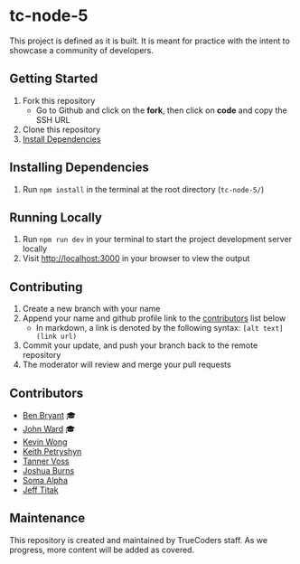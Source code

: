 # tc-node-5

This project is defined as it is built. It is meant for practice with the intent to showcase a community of developers.

## Getting Started

1. Fork this repository
   - Go to Github and click on the **fork**, then click on **code** and copy the SSH URL
2. Clone this repository
3. [Install Dependencies](#installing-dependencies)

## Installing Dependencies

1. Run `npm install` in the terminal at the root directory (`tc-node-5/`)

## Running Locally

1. Run `npm run dev` in your terminal to start the project development server locally
2. Visit [http://localhost:3000](http://localhost:3000) in your browser to view the output

## Contributing

1. Create a new branch with your name
2. Append your name and github profile link to the [contributors](#contributors) list below
   - In markdown, a link is denoted by the following syntax: `[alt text](link url)`
3. Commit your update, and push your branch back to the remote repository
4. The moderator will review and merge your pull requests

## Contributors

- [Ben Bryant](https://github.com/Bryantellius) &#127891;
- [John Ward](https://github.com/johndward01) &#127891;
- [Kevin Wong](https://github.com/devkev1)
- [Keith Petryshyn](https://github.com/KeithPetr)
- [Tanner Voss](https://github.com/TannerVoss)
- [Joshua Burns](https://github.com/joshua-desu)
- [Soma Alpha](https://github.com/Soma-Alpha)
- [Jeff Titak](https://github.com/jtitak06)

## Maintenance

This repository is created and maintained by TrueCoders staff. As we progress, more content will be added as covered.
